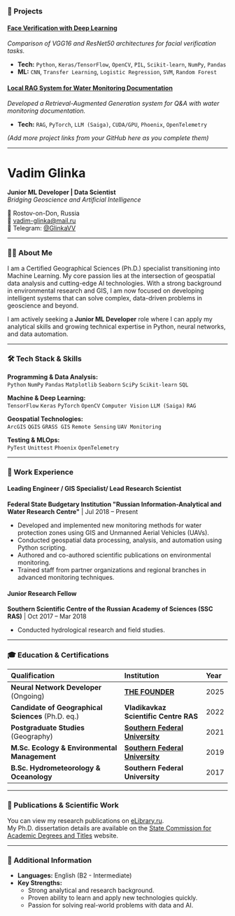 ### 🚀 Projects

#### **[Face Verification with Deep Learning](https://github.com/GlinkaVadim/Face_Verification_VGG16_ond_ResNet50_analys/blob/Glinka_V_V/Face_Verification_VGG16_ond_ResNet50_analys.ipynb)**
*Comparison of VGG16 and ResNet50 architectures for facial verification tasks.*
- **Tech:** `Python`, `Keras/TensorFlow`, `OpenCV`, `PIL`, `Scikit-learn`, `NumPy`, `Pandas`
- **ML:** `CNN`, `Transfer Learning`, `Logistic Regression`, `SVM`, `Random Forest`

#### **[Local RAG System for Water Monitoring Documentation](https://github.com/GlinkaVadim/Water-Monitoring-RAG-Assistant)**
*Developed a Retrieval-Augmented Generation system for Q&A with water monitoring documentation.*
- **Tech:** `RAG`, `PyTorch`, `LLM (Saiga)`, `CUDA/GPU`, `Phoenix`, `OpenTelemetry`

*(Add more project links from your GitHub here as you complete them)*

---

# Vadim Glinka 
**Junior ML Developer | Data Scientist**  
*Bridging Geoscience and Artificial Intelligence*

📍 Rostov-on-Don, Russia  
📧 vadim-glinka@mail.ru  
📱 Telegram: [@GlinkaVV](https://t.me/GlinkaVV)  


---

### 👨‍🔬 About Me

I am a Certified Geographical Sciences (Ph.D.) specialist transitioning into Machine Learning. My core passion lies at the intersection of geospatial data analysis and cutting-edge AI technologies. With a strong background in environmental research and GIS, I am now focused on developing intelligent systems that can solve complex, data-driven problems in geoscience and beyond.

I am actively seeking a **Junior ML Developer** role where I can apply my analytical skills and growing technical expertise in Python, neural networks, and data automation.

---

### 🛠️ Tech Stack & Skills

**Programming & Data Analysis:**  
`Python` `NumPy` `Pandas` `Matplotlib` `Seaborn` `SciPy` `Scikit-learn` `SQL`

**Machine & Deep Learning:**  
`TensorFlow` `Keras` `PyTorch` `OpenCV` `Computer Vision` `LLM (Saiga)` `RAG`

**Geospatial Technologies:**  
`ArcGIS` `QGIS` `GRASS GIS` `Remote Sensing` `UAV Monitoring`

**Testing & MLOps:**  
`PyTest` `Unittest` `Phoenix` `OpenTelemetry`

---

### 💼 Work Experience

#### **Leading Engineer / GIS Specialist/ Lead Research Scientist**  
**Federal State Budgetary Institution "Russian Information-Analytical and Water Research Centre"** | Jul 2018 – Present
- Developed and implemented new monitoring methods for water protection zones using GIS and Unmanned Aerial Vehicles (UAVs).
- Conducted geospatial data processing, analysis, and automation using Python scripting.
- Authored and co-authored scientific publications on environmental monitoring.
- Trained staff from partner organizations and regional branches in advanced monitoring techniques.

#### **Junior Research Fellow**  
**Southern Scientific Centre of the Russian Academy of Sciences (SSC RAS)** | Oct 2017 – Mar 2018
- Conducted hydrological research and field studies.

---

### 🎓 Education & Certifications

| Qualification | Institution | Year |
| :--- | :--- | :--- |
| **Neural Network Developer** (Ongoing) | **[THE FOUNDER](https://academy.the-founder.ru/)** | 2025 |
| **Candidate of Geographical Sciences** (Ph.D. eq.) | **Vladikavkaz Scientific Centre RAS** | 2022 |
| **Postgraduate Studies** (Geography) | **[Southern Federal University](https://drive.google.com/file/d/1EJqyHiYKXfCY2WZPWGsfKudLkloqVGZo/view)** | 2021 |
| **M.Sc. Ecology & Environmental Management** | **[Southern Federal University](https://drive.google.com/file/d/1YkmGONunR2OJiUehrEjx59ufq66mn0rv/view)** | 2019 |
| **B.Sc. Hydrometeorology & Oceanology** | **Southern Federal University** | 2017 |
---

### 📜 Publications & Scientific Work

You can view my research publications on [eLibrary.ru](https://elibrary.ru/author_items.asp?authorid=1077611).  
My Ph.D. dissertation details are available on the [State Commission for Academic Degrees and Titles](https://vak.gisnauka.ru/adverts-list/advert-card/149418) website.

---

### 🌟 Additional Information

- **Languages:** English (B2 - Intermediate)
- **Key Strengths:**
  - Strong analytical and research background.
  - Proven ability to learn and apply new technologies quickly.
  - Passion for solving real-world problems with data and AI.
